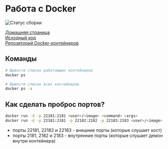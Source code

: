 Работа с Docker
===============

![Статус сборки](http://img.shields.io/travis/dotcloud/docker.svg?style=flat)  

[Домашняя страница](http://docker.io)  
[Исходный код](https://github.com/dotcloud/docker)  
[Репозиторий Docker-контейнеров](https://index.docker.io)

Команды
-------


```sh
# Вывести список работающих контейнеров
docker ps
```

```sh
# Вывести список всех контейнеров
docker ps -a
```

Как сделать проброс портов?
---------------------------
```sh
docker run -d -p 22181:2181 <user>/<image> <command> <args>
docker run -d -p 22181:2181 -p 22182:2182 -p 22183:2183 <user>/<image> <command> <args>
```
 - порты 22181, 22182 и 22183 - внешние порты (которые слушает хост)
 - порты 2181, 2182 и 2183 - внутренние порты (которые слушает демон внутри контейнера)

